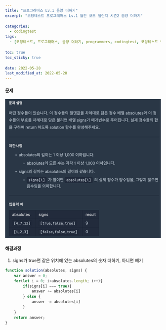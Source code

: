 ```yaml
---
title: "프로그래머스 Lv.1 음양 더하기"
excerpt: "코딩테스트 프로그래머스 Lv.1 월간 코드 챌린지 시즌2 음양 더하기"

categories:
  - codingtest
tags:
  - [코딩테스트, 프로그래머스, 음양 더하기, programmers, codingtest, 코딩테스트 연습, 프로그래머스 음양 더하기, 프로그래머스 음양 더하기 자바스크립트]

toc: true
toc_sticky: true
 
date: 2022-05-28
last_modified_at: 2022-05-28
---
```


#### 문제
![6](/assets/images/6.png)

#### 해결과정
1. signs가 true면 같은 위치에 있는 absolutes의 숫자 더하기, 아니면 빼기

```javascript
function solution(absolutes, signs) {
    var answer = 0;
    for(let i = 0; i<absolutes.length; i++){
        if(signs[i] === true){
            answer += absolutes[i]
        } else {
            answer -= absolutes[i]
        }
    }
    return answer;
}
```
